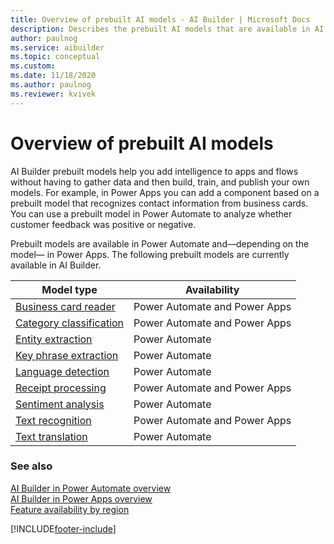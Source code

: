 ```yaml
---
title: Overview of prebuilt AI models - AI Builder | Microsoft Docs
description: Describes the prebuilt AI models that are available in AI Builder.
author: paulnog
ms.service: aibuilder
ms.topic: conceptual
ms.custom: 
ms.date: 11/18/2020
ms.author: paulnog
ms.reviewer: kvivek
---
```


# Overview of prebuilt AI models

AI Builder prebuilt models help you add intelligence to apps and flows without having to gather data and then build, train, and publish your own models. For example, in Power Apps you can add a component based on a prebuilt model that recognizes contact information from business cards. You can use a prebuilt model in Power Automate to analyze whether customer feedback was positive or negative.

Prebuilt models are available in Power Automate and&mdash;depending on the model&mdash; in Power Apps. The following prebuilt models are currently available in AI Builder.

|   Model type  | Availability  |
| -------- | --------- |
| [Business card reader](prebuilt-business-card.md)   |   Power Automate and Power Apps     |
| [Category classification](prebuilt-category-classification.md) | Power Automate and Power Apps |
| [Entity extraction](prebuilt-entity-extraction.md)    |    Power Automate    |
|[Key phrase extraction](prebuilt-key-phrase.md)  |    Power Automate    |
|[Language detection](prebuilt-language-detection.md)  |    Power Automate    |
|[Receipt processing](prebuilt-receipt-processing.md)   |   Power Automate and Power Apps     |
|[Sentiment analysis ](prebuilt-sentiment-analysis.md)    |    Power Automate    |
|[Text recognition ](prebuilt-text-recognition.md)    |    Power Automate and Power Apps     |
|[Text translation ](prebuilt-text-translation.md)    |    Power Automate    |

### See also

[AI Builder in Power Automate overview](use-in-flow-overview.md)  
[AI Builder in Power Apps overview](use-in-powerapps-overview.md)  
[Feature availability by region](availability-region.md)


[!INCLUDE[footer-include](includes/footer-banner.md)]